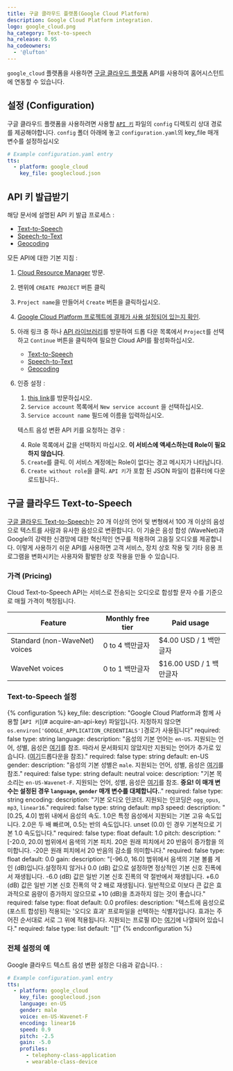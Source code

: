 ```yaml
---
title: 구글 클라우드 플랫폼(Google Cloud Platform)
description: Google Cloud Platform integration.
logo: google_cloud.png
ha_category: Text-to-speech
ha_release: 0.95
ha_codeowners:
  - '@lufton'
---
```


`google_cloud` 플랫폼을 사용하면 [구글 클라우드 플랫폼](https://cloud.google.com/) API를 사용하여 홈어시스턴트에 연동할 수 있습니다.

## 설정 (Configuration)

구글 클라우드 플랫폼을 사용하려면 사용할 [`API 키`](#acquire-an-api-key) 파일의 `config` 디렉토리 상대 경로를 제공해야합니다. `config` 폴더 아래에 놓고 `configuration.yaml`의 key_file 매개 변수를 설정하십시오

```yaml
# Example configuration.yaml entry
tts:
  - platform: google_cloud
    key_file: googlecloud.json
```

## API 키 발급받기

해당 문서에 설명된 API 키 발급 프로세스 :

* [Text-to-Speech](https://cloud.google.com/text-to-speech/docs/quickstart-protocol)
* [Speech-to-Text](https://cloud.google.com/speech-to-text/docs/quickstart-protocol)
* [Geocoding](https://developers.google.com/maps/documentation/geocoding/start)

모든 API에 대한 기본 지침 :

1. [Cloud Resource Manager](https://console.cloud.google.com/cloud-resource-manager) 방문.
2. 맨위에 `CREATE PROJECT` 버튼 클릭
3. `Project name`을 만들어서 `Create` 버튼을 클릭하십시오.
4. [Google Cloud Platform 프로젝트에 결제가 사용 설정되어 있는지 확인](https://cloud.google.com/billing/docs/how-to/modify-project).
5. 아래 링크 중 하나 [API 라이브러리](https://console.cloud.google.com/apis/library)를 방문하여 드롭 다운 목록에서 `Project`를 선택하고 `Continue` 버튼을 클릭하여 필요한 Cloud API를 활성화하십시오.

    * [Text-to-Speech](https://console.cloud.google.com/flows/enableapi?apiid=texttospeech.googleapis.com)
    * [Speech-to-Text](https://console.cloud.google.com/flows/enableapi?apiid=speech.googleapis.com)
    * [Geocoding](https://console.cloud.google.com/flows/enableapi?apiid=geocoding-backend.googleapis.com)

6. 인증 설정 :

    1. [this link](https://console.cloud.google.com/apis/credentials/serviceaccountkey)를 방문하십시오.
    2. `Service account` 목록에서 `New service account` 을 선택하십시오.
    3. `Service account name` 필드에 이름을 입력하십시오. 

    텍스트 음성 변환 API 키를 요청하는 경우 :

    4. Role 목록에서 값을 선택하지 마십시오. **이 서비스에 액세스하는데 Role이 필요하지 않습니다**.
    5. `Create`를 클릭. 이 서비스 계정에는 Role이 없다는 경고 메시지가 나타납니다.
    6. `Create without role`을 클릭. `API 키`가 포함 된 JSON 파일이 컴퓨터에 다운로드됩니다..

## 구글 클라우드 Text-to-Speech

[구글 클라우드 Text-to-Speech](https://cloud.google.com/text-to-speech/)는 20 개 이상의 언어 및 변형에서 100 개 이상의 음성으로 텍스트를 사람과 유사한 음성으로 변환합니다. 이 기술은 음성 합성 (WaveNet)과 Google의 강력한 신경망에 대한 혁신적인 연구를 적용하여 고음질 오디오를 제공합니다. 이렇게 사용하기 쉬운 API를 사용하면 고객 서비스, 장치 상호 작용 및 기타 응용 프로그램을 변화시키는 사용자와 활발한 상호 작용을 만들 수 있습니다.

### 가격 (Pricing)

Cloud Text-to-Speech API는 서비스로 전송되는 오디오로 합성할 문자 수를 기준으로 매월 가격이 책정됩니다.

| Feature                       | Monthly free tier         | Paid usage                        |
|-------------------------------|---------------------------|-----------------------------------|
| Standard (non-WaveNet) voices | 0 to 4 백만글자 | $4.00 USD / 1 백만글자  |
| WaveNet voices                | 0 to 1 백만글자 | $16.00 USD / 1 백만글자 |

### Text-to-Speech 설정

{% configuration %}
key_file:
  description: "Google Cloud Platform과 함께 사용할 [`API 키`](# acquire-an-api-key) 파일입니다. 지정하지 않으면 `os.environ['GOOGLE_APPLICATION_CREDENTIALS']`경로가 사용됩니다"
  required: false
  type: string
language:
  description: "음성의 기본 언어는 `en-US`. 지원되는 언어, 성별, 음성은 [여기](https://cloud.google.com/text-to-speech/docs/voices)를 참조. 따라서 문서화되지 않았지만 지원되는 언어가 추가로 있습니다. ([여기](https://cloud.google.com/text-to-speech/#streaming_demo_section)드롭다운을 참조)."
  required: false
  type: string
  default: en-US
gender:
  description: "음성의 기본 성별은 `male`. 지원되는 언어, 성별, 음성은 [여기](https://cloud.google.com/text-to-speech/docs/voices)를 참조."
  required: false
  type: string
  default: neutral
voice:
  description: "기본 목소리는 `en-US-Wavenet-F`. 지원되는 언어, 성별, 음성은 [여기](https://cloud.google.com/text-to-speech/docs/voices)를 참조. **중요! 이 매개 변수는 설정된 경우 `language`, `gender` 매개 변수를 대체합니다.**."
  required: false
  type: string
encoding:
  description: "기본 오디오 인코더. 지원되는 인코딩은 `ogg_opus`, `mp3`, `linear16`."
  required: false
  type: string
  default: mp3
speed:
  description: "[0.25, 4.0] 범위 내에서 음성의 속도. 1.0은 특정 음성에서 지원되는 기본 고유 속도입니다. 2.0은 두 배 빠르며, 0.5는 반의 속도입니다. unset (0.0) 인 경우 기본적으로 기본 1.0 속도입니다."
  required: false
  type: float
  default: 1.0
pitch:
  description: "[-20.0, 20.0] 범위에서 음색의 기본 피치. 20은 원래 피치에서 20 반음이 증가함을 의미합니다. -20은 원래 피치에서 20 반음의 감소를 의미합니다."
  required: false
  type: float
  default: 0.0
gain:
  description: "[-96.0, 16.0] 범위에서 음색의 기본 볼륨 게인 (dB)입니다.설정하지 않거나 0.0 (dB) 값으로 설정하면 정상적인 기본 신호 진폭에서 재생됩니다. -6.0 (dB) 값은 일반 기본 신호 진폭의 약 절반에서 재생됩니다. +6.0 (dB) 값은 일반 기본 신호 진폭의 약 2 배로 재생됩니다. 일반적으로 이보다 큰 값은 효과적으로 음량이 증가하지 않으므로 +10 (dB)을 초과하지 않는 것이 좋습니다."
  required: false
  type: float
  default: 0.0
profiles:
  description: "텍스트에 음성으로 (포스트 합성된) 적용되는 '오디오 효과' 프로파일을 선택하는 식별자입니다. 효과는 주어진 순서대로 서로 그 위에 적용됩니다. 지원되는 프로필 ID는 [여기](https://cloud.google.com/text-to-speech/docs/audio-profiles)에 나열되어 있습니다."
  required: false
  type: list
  default: "[]"
{% endconfiguration %}

### 전체 설정의 예

Google 클라우드 텍스트 음성 변환 설정은 다음과 같습니다. :

```yaml
# Example configuration.yaml entry
tts:
  - platform: google_cloud
    key_file: googlecloud.json
    language: en-US
    gender: male
    voice: en-US-Wavenet-F
    encoding: linear16
    speed: 0.9
    pitch: -2.5
    gain: -5.0
    profiles:
      - telephony-class-application
      - wearable-class-device
```
